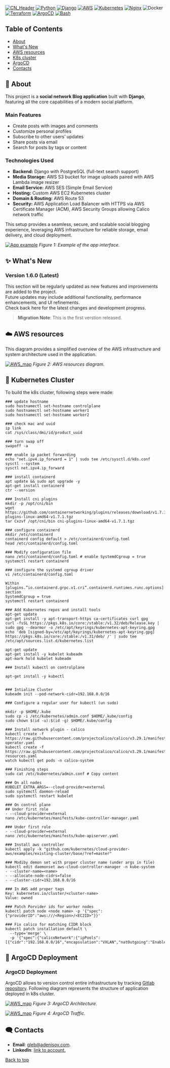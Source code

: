 <a name="top"></a>
[![CN_Header](https://social-network-documentation.s3.us-east-1.amazonaws.com/SN_HEADER.png)](https://social-network-documentation.s3.us-east-1.amazonaws.com/SN_HEADER.png)
[![Python](https://img.shields.io/badge/Python-FFD43B?style=for-the-badge&logo=python&logoColor=blue)]()
[![Django](https://img.shields.io/badge/Django-092E20?style=for-the-badge&logo=django&logoColor=green)]()
[![AWS](https://img.shields.io/badge/Amazon_Web_Services-FF9900?style=for-the-badge&logo=amazonwebservices&logoColor=white)]()
[![Kubernetes](https://img.shields.io/badge/Kubernetes-3069DE?style=for-the-badge&logo=kubernetes&logoColor=white)]()
[![Nginx](https://img.shields.io/badge/Nginx-009639?style=for-the-badge&logo=nginx&logoColor=white)]()
![Docker](https://img.shields.io/badge/docker-%230db7ed.svg?style=for-the-badge&logo=docker&logoColor=white)
[![Terraform](https://img.shields.io/badge/Terraform-7B42BC?style=for-the-badge&logo=terraform&logoColor=white)]()
[![ArgoCD](https://img.shields.io/badge/Argo%20CD-1e0b3e?style=for-the-badge&logo=argo&logoColor=#d16044)]()
[![Bash](https://img.shields.io/badge/Shell_Script-121011?style=for-the-badge&logo=gnu-bash&logoColor=white)]()



## Table of Contents
- [About](#-about)
- [What's New](#-whats-new)
- [AWS resources](#aws-resources)
- [K8s cluster](#-kubernetes-cluster)
- [ArgoCD](#argocd-deployment)
- [Contacts](#-contacts)

## 🚀 About

This project is a **social network Blog application** built with **Django**, featuring all the core capabilities of a modern social platform.

### Main Features
- Create posts with images and comments  
- Customize personal profiles  
- Subscribe to other users’ updates  
- Share posts via email  
- Search for posts by tags or content  

### Technologies Used
- **Backend:** Django with PostgreSQL (full-text search support)  
- **Media Storage:** AWS S3 bucket for image uploads paired with AWS Lambda image resizer  
- **Email Service:** AWS SES (Simple Email Service)  
- **Hosting:** Custom AWS EC2 Kubernetes cluster  
- **Domain & Routing:** AWS Route 53  
- **Security:** AWS Application Load Balancer with HTTPS via AWS Certificate Manager (ACM), AWS Security Groups allowing Calico network traffic  

This setup provides a seamless, secure, and scalable social blogging experience, leveraging AWS infrastructure for reliable storage, email delivery, and cloud deployment.

[![App example](https://social-network-documentation.s3.us-east-1.amazonaws.com/MainExample.png)]()
*Figure 1: Example of the app interface.*

## ✨ What's New

### Version 1.6.0 (Latest)

This section will be regularly updated as new features and improvements are added to the project.  
Future updates may include additional functionality, performance enhancements, and UI refinements.  
Check back here for the latest changes and development progress.
> **Migration Note**: This is the first verstion released.

## ☁️ AWS resources

This diagram provides a simplified overview of the AWS infrastructure and system architecture used in the application.

[![AWS_map](https://social-network-documentation.s3.us-east-1.amazonaws.com/Social-Network-AWS-resources.png)]()
*Figure 2: AWS resources diagram.*

## 📝 Kubernetes Cluster

To build the k8s cluster, following steps were made:

```shell
### update hostname
sudo hostnamectl set-hostname controlplane
sudo hostnamectl set-hostname worker1
sudo hostnamectl set-hostname worker2

### check mac and uuid
ip link
cat /sys/class/dmi/id/product_uuid

### turn swap off
swapoff -a

### enable ip packet forwarding
echo "net.ipv4.ip_forward = 1" | sudo tee /etc/sysctl.d/k8s.conf
sysctl --system
sysctl net.ipv4.ip_forward

### install containerd
apt update && sudo apt upgrade -y
apt-get install containerd
ctr --version

### Install cni plugins
mkdir -p /opt/cni/bin
wget https://github.com/containernetworking/plugins/releases/download/v1.7.1/cni-plugins-linux-amd64-v1.7.1.tgz
tar Cxzvf /opt/cni/bin cni-plugins-linux-amd64-v1.7.1.tgz

### configure containerd
mkdir /etc/containerd
containerd config default > /etc/containerd/config.toml
head /etc/containerd/config.toml

### Modify configuration file
nano /etc/containerd/config.toml # enable SystemdCgroup = true
systemctl restart containerd

### configure the systemd cgroup driver
vi /etc/containerd/config.toml

Within [plugins.”io.containerd.grpc.v1.cri”.containerd.runtimes.runc.options] section
SystemdCgroup = true
systemctl restart containerd

### Add Kubernetes repos and install tools
apt-get update
apt-get install -y apt-transport-https ca-certificates curl gpg
curl -fsSL https://pkgs.k8s.io/core:/stable:/v1.32/deb/Release.key | sudo gpg --dearmor -o /etc/apt/keyrings/kubernetes-apt-keyring.gpg
echo 'deb [signed-by=/etc/apt/keyrings/kubernetes-apt-keyring.gpg] https://pkgs.k8s.io/core:/stable:/v1.31/deb/ /' | sudo tee /etc/apt/sources.list.d/kubernetes.list

apt-get update
apt-get install -y kubelet kubeadm
apt-mark hold kubelet kubeadm

### Install kubectl on controlplane

apt-get install -y kubectl


### Intialize Cluster
kubeadm init --pod-network-cidr=192.168.0.0/16

### Configure a regular user for kubectl (un sudo)

mkdir -p $HOME/.kube
sudo cp -i /etc/kubernetes/admin.conf $HOME/.kube/config
sudo chown $(id -u):$(id -g) $HOME/.kube/config

### Install network plugin - calico
kubectl create -f https://raw.githubusercontent.com/projectcalico/calico/v3.29.1/manifests/tigera-operator.yaml
kubectl create -f https://raw.githubusercontent.com/projectcalico/calico/v3.29.1/manifests/custom-resources.yaml
watch kubectl get pods -n calico-system

### Finishing steps
sudo cat /etc/kubernetes/admin.conf # Copy content

### On all nodes
KUBELET_EXTRA_ARGS=--cloud-provider=external
sudo systemctl daemon-reload
sudo systemctl restart kubelet

### On control plane
## Under first role
- --cloud-provider=external
nano /etc/kubernetes/manifests/kube-controller-manager.yaml

### Under first role
- --cloud-provider=external
nano /etc/kubernetes/manifests/kube-apiserver.yaml

### Install aws controller
kubectl apply -k "github.com/kubernetes/cloud-provider-aws/examples/existing-cluster/base/?ref=master"

### Modiby demon set with proper cluster name (under args in file)
kubectl edit daemonset aws-cloud-controller-manager -n kube-system
- --cluster-name=<name>
- --allocate-node-cidrs=false
- --cluster-cidr=192.168.0.0/16 

### In AWS add proper tags
Key: kubernetes.io/cluster/<cluster-name>
Value: owned

### Patch Porvider ids for worker nodes
kubectl patch node <node name> -p '{"spec":{"providerID":"aws:///<Region>/<EC2ID>"}}'

### Fix calico for matching CIDR block
kubectl patch installation default \
  --type='merge' \
  -p '{"spec":{"calicoNetwork":{"ipPools":[{"cidr":"192.168.0.0/16","encapsulation":"VXLAN","natOutgoing":"Enabled","nodeSelector":"all()"}]}}}'

```
## 🐙 ArgoCD Deployment 

### ArgoCD Deployment

ArgoCD allows to version control entire infrastructure by tracking [Gitlab repository](https://gitlab.com/gl3b/social-network-argo-cd/-/tree/main). Following diagram represents the structure of application deployed in k8s cluster. 

[![AWS_map](https://social-network-documentation.s3.us-east-1.amazonaws.com/ArchitectureArgoCD.png)]()
*Figure 3: ArgoCD Architecture.*

[![AWS_map](https://social-network-documentation.s3.us-east-1.amazonaws.com/trafficArgoCD.png)]()
*Figure 4: ArgoCD Traffic.*

## 🗨️ Contacts

- **Email**:  gleb@adenisov.com.
- **LinkedIn**: [link to account.](https://www.linkedin.com/in/gleb-denisov-40b5472a4/)

[Back to top](#top)
